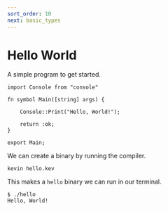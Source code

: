 ```yaml
---
sort_order: 10
next: basic_types
---
```


# Hello World

A simple program to get started.

```
import Console from "console"

fn symbol Main([string] args) {

    Console::Print("Hello, World!");

    return :ok;
}

export Main;
```

We can create a binary by running the compiler.

```
kevin hello.kev
```

This makes a `hello` binary we can run in our terminal.

```
$ ./hello
Hello, World!
```
